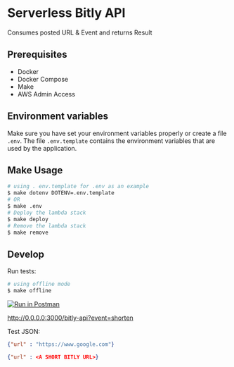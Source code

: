# Serverless Bitly API

Consumes posted URL & Event and returns Result

## Prerequisites ##

- Docker
- Docker Compose
- Make
- AWS Admin Access

## Environment variables ##

Make sure you have set your environment variables properly or create a file `.env`. The file `.env.template` contains the environment variables that are used by the application.

## Make Usage ##

```bash
# using . env.template for .env as an example
$ make dotenv DOTENV=.env.template
# OR 
$ make .env
# Deploy the lambda stack
$ make deploy
# Remove the lambda stack
$ make remove
```


## Develop ##
 
Run tests: 

```bash
# using offline mode
$ make offline
```

[![Run in Postman](https://run.pstmn.io/button.svg)](https://app.getpostman.com/run-collection/c12d379cf03c4c88ca44)

http://0.0.0.0:3000/bitly-api?event=shorten

Test JSON:

```json
{"url" : "https://www.google.com"}

```

```json
{"url" : <A SHORT BITLY URL>}

```
